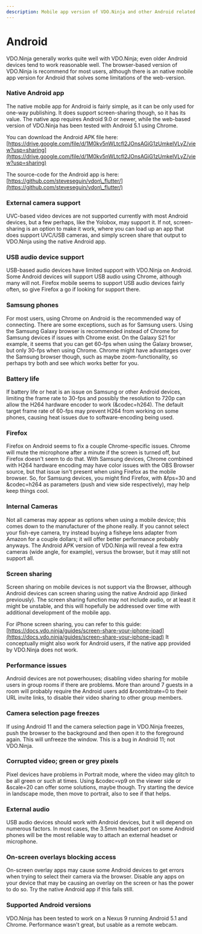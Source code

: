 ```yaml
---
description: Mobile app version of VDO.Ninja and other Android related topics
---
```


# Android

VDO.Ninja generally works quite well with VDO.Ninja; even older Android devices tend to work reasonable well. The browser-based version of VDO.Ninja is recommend for most users, although there is an native mobile app version for Android that solves some limitations of the web-version.

### Native Android app

The native mobile app for Android is fairly simple, as it can be only used for one-way publishing. It does support screen-sharing though, so it has its value. The native app requires Android 9.0 or newer, while the web-based version of VDO.Ninja has been tested with Android 5.1 using Chrome.

You can download the Android APK file here: \
[https://drive.google.com/file/d/1M0kv5nWLtcfl2JOnsAGiG1zUmkeIVLyZ/view?usp=sharing](https://drive.google.com/file/d/1M0kv5nWLtcfl2JOnsAGiG1zUmkeIVLyZ/view?usp=sharing)

The source-code for the Android app is here: [https://github.com/steveseguin/vdon\_flutter/](https://github.com/steveseguin/vdon\_flutter/)

### External camera  support

UVC-based video devices are not supported currently with most Android devices, but a few perhaps, like the Yolobox, may support it.  If not, screen-sharing is an option to make it work, where you can load up an app that does support UVC/USB cameras, and simply screen share that output to VDO.Ninja using the native Android app.

### USB audio device support

USB-based audio devices have limited support with VDO.Ninja on Android. Some Android devices will support USB audio using Chrome, although many will not. Firefox mobile seems to support USB audio devices fairly often, so give Firefox a go if looking for support there.

### Samsung phones

For most users, using Chrome on Android is the recommended way of connecting. There are some exceptions, such as for Samsung users. Using the Samsung Galaxy browser is recommended instead of Chrome for Samsung devices if issues with Chrome exist. On the Galaxy S21 for example, it seems that you can get 60-fps when using the Galaxy browser, but only 30-fps when using Chrome. Chrome might have advantages over the Samsung browser though, such as maybe zoom-functionality, so perhaps try both and see which works better for you.

### Battery life

If battery life or heat is an issue on Samsung or other Android devices, limiting the frame rate to 30-fps and possibly the resolution to 720p can allow the H264 hardware encoder to work (\&codec=h264). The default target frame rate of 60-fps may prevent H264 from working on some phones, causing heat issues due to software-encoding being used.&#x20;

### Firefox

Firefox on Android seems to fix a couple Chrome-specific issues. Chrome will mute the microphone after a minute if the screen is turned off, but Firefox doesn't seem to do that. With Samsung devices, Chrome combined with H264 hardware encoding may have color issues with the OBS Browser source, but that issue isn't present when using Firefox as the mobile browser.  So, for Samsung devices, you might find Firefox, with \&fps=30 and \&codec=h264 as parameters (push and view side respectively), may help keep things cool.

### Internal Cameras

Not all cameras may appear as options when using a mobile device; this comes down to the manufacturer of the phone really.  If you cannot select your fish-eye camera, try instead buying a fisheye lens adapter from Amazon for a couple dollars; it will offer better performance probably anyways. The Android APK version of VDO.Ninja will reveal a few extra cameras (wide angle, for example), versus the browser, but it may still not support all.

### Screen sharing

Screen sharing on mobile devices is not support via the Browser, although Android devices can screen sharing using the native Android app (linked previously). The screen sharing function may not include audio, or at least it might be unstable, and this will hopefully be addressed over time with additional development of the mobile app.

For iPhone screen sharing, you can refer to this guide: [https://docs.vdo.ninja/guides/screen-share-your-iphone-ipad](https://docs.vdo.ninja/guides/screen-share-your-iphone-ipad)  It conceptually might also work for Android users, if the native app provided by VDO.Ninja does not work.

### Performance issues

Android devices are not powerhouses; disabling video sharing for mobile users in group rooms if there are problems. More than around 7 guests in a room will probably require the Android users add \&roombitrate=0 to their URL invite links, to disable their video sharing to other group members.

### Camera selection page freezes

If using Android 11 and the camera selection page in VDO.Ninja freezes, push the browser to the background and then open it to the foreground again. This will unfreeze the window. This is a bug in Android 11; not VDO.Ninja.

### Corrupted video; green or grey pixels

Pixel devices have problems in Portrait mode, where the video may glitch to be all green or such at times. Using \&codec=vp9 on the viewer side or \&scale=20 can offer some solutions, maybe though. Try starting the device in landscape mode, then move to portrait, also to see if that helps.

### External audio

USB audio devices should work with Android devices, but it will depend on numerous factors. In most cases, the 3.5mm headset port on some Android phones will be the most reliable way to attach an external headset or microphone.

### On-screen overlays blocking access

On-screen overlay apps may cause some Android devices to get errors when trying to select their camera via the browser. Disable any apps on your device that may be causing an overlay on the screen or has the power to do so. Try the native Android app if this fails still.

### Supported Android versions

VDO.Ninja has been tested to work on a Nexus 9 running Android 5.1 and Chrome. Performance wasn't great, but usable as a remote webcam.&#x20;
